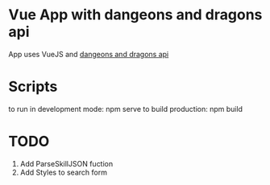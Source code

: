 # Vue App with dangeons and dragons api

App uses VueJS and [dangeons and dragons api](http://www.dnd5eapi.co/)

# Scripts

to run in development mode: npm serve
to build production: npm build


# TODO

1. Add ParseSkillJSON fuction
2. Add Styles to search form